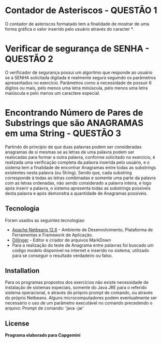 # Contador de Asteriscos - QUESTÃO 1

O contador de asteriscos formatado tem a finalidade de mostrar de uma forma gráfica o valor inserido pelo usuário através do caracter *.

# Verificar de segurança de SENHA - QUESTÃO 2

O verificador de segurança possui um algoritmo que responde ao usuário se a SENHA solicitada digitada é realmente segura seguindo os parâmetros apresentados no exercício. Parâmetros como a necessidade de possuir 6 dígitos ou mais, pelo menos uma letra minúscula, pelo menos uma letra maiúscula e pelo menos um caractere especial.


# Encontrando Número de Pares de Substrings que são ANAGRAMAS em uma String - QUESTÃO 3

Partindo do princípio de que duas palavras podem ser consideradas anagramas de si mesmas se as letras de uma palavra podem ser realocadas para formar a outra palavra, conforme solicitado no exercício, é realizada uma verificação completa da palavra inserida pelo usuário, e o sistema tem a finalidade de encontrar Anagramas entre todas as substrings existentes nesta palavra (ou String).
Sendo que, cada substring corresponde à todas as letras combinadas e somente uma parte da palavra com as letras ordenadas, não sendo considerado a palavra inteira, e logo após inserir a palavra, o sistema apresenta todas as substrings possíveis desta palavra e após demonstra a quantidade de Anagramas possíveis.



## Tecnologia

Foram usados as seguintes tecnologias:

- [Apache Netbeans 12.6] - Ambiente de Desenvolvimento, Plataforma de Ferramentas e Framework de Aplicação.
- [Dillinger] - Editor e criador de arquivos MarkDown 
- Para a realização do teste de Anagrama entre palavras foi buscado um código modelo disponível na internet e inserido no sistema, utilizado para se conseguir o resultado verdadeiro ou falso.


## Installation

Para os programas propostos dos exercícios não existe necessidade de instalação de sistemas especiais, somente do Java JRE para o referido sistema operacional, e através do próprio prompt de comando, ou através do próprio Netbeans. 
Alguns microcomputadores podem eventualmente ser necessário o uso de um parâmetro executável no comando precedendo o arquivo:
Prompt de comando:  'java -jar'








## License

**Programa elaborado para Capgemini**

[//]: # (À seguir referências e links para sites externos)

[Apache Netbeans 12.6]: <https://netbeans.apache.org/>
   [dill]: <https://github.com/joemccann/dillinger>
   [Dillinger]: <https://dillinger.io/>
  
